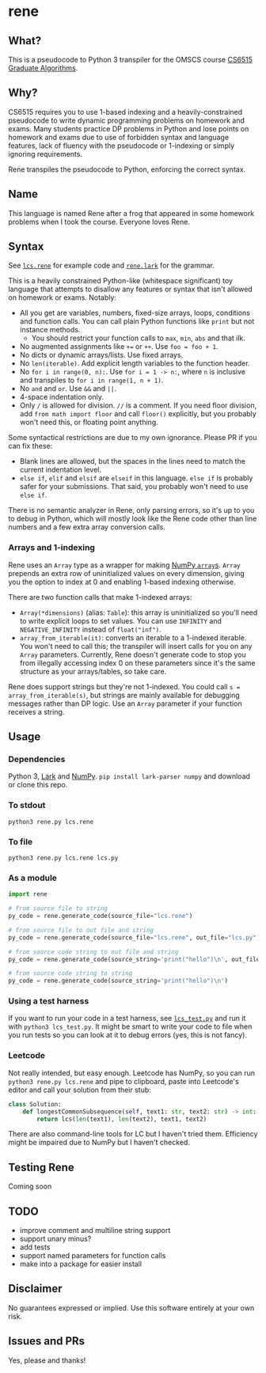 # rene

## What?

This is a pseudocode to Python 3 transpiler for the OMSCS course [CS6515 Graduate Algorithms](http://omscs.wikidot.com/courses:cs6515).

## Why?

CS6515 requires you to use 1-based indexing and a heavily-constrained pseudocode to write dynamic programming problems on homework and exams. Many students practice DP problems in Python and lose points on homework and exams due to use of forbidden syntax and language features, lack of fluency with the pseudocode or 1-indexing or simply ignoring requirements.

Rene transpiles the pseudocode to Python, enforcing the correct syntax.

## Name

This language is named Rene after a frog that appeared in some homework problems when I took the course. Everyone loves Rene.

## Syntax

See [`lcs.rene`](lcs.rene) for example code and [`rene.lark`](rene.lark) for the grammar.

This is a heavily constrained Python-like (whitespace significant) toy language that attempts to disallow any features or syntax that isn't allowed on homework or exams. Notably:

- All you get are variables, numbers, fixed-size arrays, loops, conditions and function calls. You can call plain Python functions like `print` but not instance methods.
  - You should restrict your function calls to `max`, `min`, `abs` and that ilk.
- No augmented assignments like `+=` or `++`. Use `foo = foo + 1`.
- No dicts or dynamic arrays/lists. Use fixed arrays.
- No `len(iterable)`. Add explicit length variables to the function header.
- No `for i in range(0, n):`. Use `for i = 1 -> n:`, where `n` is inclusive and transpiles to `for i in range(1, n + 1)`.
- No `and` and `or`. Use `&&` and `||`.
- 4-space indentation only.
- Only `/` is allowed for division. `//` is a comment. If you need floor division, add `from math import floor` and call `floor()` explicitly, but you probably won't need this, or floating point anything.

Some syntactical restrictions are due to my own ignorance. Please PR if you can fix these:
- Blank lines are allowed, but the spaces in the lines need to match the current indentation level.
- `else if`, `elif` and `elsif` are `elseif` in this language. `else if` is probably safer for your submissions. That said, you probably won't need to use `else if`.

There is no semantic analyzer in Rene, only parsing errors, so it's up to you to debug in Python, which will mostly look like the Rene code other than line numbers and a few extra array conversion calls.

### Arrays and 1-indexing

Rene uses an `Array` type as a wrapper for making [NumPy `array`s](https://numpy.org/doc/stable/reference/generated/numpy.array.html). `Array` prepends an extra row of uninitialized values on every dimension, giving you the option to index at 0 and enabling 1-based indexing otherwise.

There are two function calls that make 1-indexed arrays:
- `Array(*dimensions)` (alias: `Table`): this array is uninitialized so you'll need to write explicit loops to set values. You can use `INFINITY` and `NEGATIVE_INFINITY` instead of `float("inf")`.
- `array_from_iterable(it)`: converts an iterable to a 1-indexed iterable. You won't need to call this; the transpiler will insert calls for you on any `Array` parameters. Currently, Rene doesn't generate code to stop you from illegally accessing index 0 on these parameters since it's the same structure as your arrays/tables, so take care.

Rene does support strings but they're not 1-indexed. You could call `s = array_from_iterable(s)`, but strings are mainly available for debugging messages rather than DP logic. Use an `Array` parameter if your function receives a string.

## Usage

### Dependencies

Python 3, [Lark](https://github.com/lark-parser/lark) and [NumPy](https://numpy.org). `pip install lark-parser numpy` and download or clone this repo.

### To stdout

```
python3 rene.py lcs.rene
```

### To file

```
python3 rene.py lcs.rene lcs.py
```

### As a module

```python
import rene

# from source file to string
py_code = rene.generate_code(source_file="lcs.rene")

# from source file to out file and string
py_code = rene.generate_code(source_file="lcs.rene", out_file="lcs.py")

# from source code string to out file and string
py_code = rene.generate_code(source_string='print("hello")\n', out_file="hello.py")

# from source code string to string
py_code = rene.generate_code(source_string='print("hello")\n')
```

### Using a test harness

If you want to run your code in a test harness, see [`lcs_test.py`](lcs_test.py) and run it with `python3 lcs_test.py`. It might be smart to write your code to file when you run tests so you can look at it to debug errors (yes, this is not fancy).

### Leetcode

Not really intended, but easy enough. Leetcode has NumPy, so you can run `python3 rene.py lcs.rene` and pipe to clipboard, paste into Leetcode's editor and call your solution from their stub:

```python
class Solution:
    def longestCommonSubsequence(self, text1: str, text2: str) -> int:
        return lcs(len(text1), len(text2), text1, text2)
```

There are also command-line tools for LC but I haven't tried them. Efficiency might be impaired due to NumPy but I haven't checked.

## Testing Rene

Coming soon

## TODO

- improve comment and multiline string support
- support unary minus?
- add tests
- support named parameters for function calls
- make into a package for easier install

## Disclaimer

No guarantees expressed or implied. Use this software entirely at your own risk.

## Issues and PRs

Yes, please and thanks!

